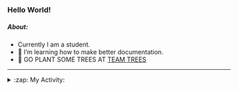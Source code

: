 ### Hello World!

##### About:
- Currently I am a student.
- 🌱 I’m learning how to make better documentation.
- 🌱 GO PLANT SOME TREES AT [TEAM TREES](https://teamtrees.org/)

---
<details>
  <summary>:zap: My Activity:</summary>
  
<!--START_SECTION:waka-->
![Code Time](http://img.shields.io/badge/Code%20Time-1%2C161%20hrs%208%20mins-blue)

**I'm a Night 🦉** 

```text
🌞 Morning                1795 commits        ██░░░░░░░░░░░░░░░░░░░░░░░   09.94 % 
🌆 Daytime                6207 commits        █████████░░░░░░░░░░░░░░░░   34.36 % 
🌃 Evening                5154 commits        ███████░░░░░░░░░░░░░░░░░░   28.53 % 
🌙 Night                  4911 commits        ███████░░░░░░░░░░░░░░░░░░   27.18 % 
```
📅 **I'm Most Productive on Wednesday** 

```text
Monday                   2580 commits        ████░░░░░░░░░░░░░░░░░░░░░   14.28 % 
Tuesday                  2452 commits        ███░░░░░░░░░░░░░░░░░░░░░░   13.57 % 
Wednesday                4213 commits        ██████░░░░░░░░░░░░░░░░░░░   23.32 % 
Thursday                 2301 commits        ███░░░░░░░░░░░░░░░░░░░░░░   12.74 % 
Friday                   1868 commits        ███░░░░░░░░░░░░░░░░░░░░░░   10.34 % 
Saturday                 1585 commits        ██░░░░░░░░░░░░░░░░░░░░░░░   08.77 % 
Sunday                   3068 commits        ████░░░░░░░░░░░░░░░░░░░░░   16.98 % 
```


📊 **This Week I Spent My Time On** 

```text
🔥 Editors: 
IntelliJ                 3 hrs 20 mins       █████████████████████████   100.00 % 

🐱‍💻 Projects: 
intro                    3 hrs 19 mins       █████████████████████████   99.05 % 
Unknown Project          1 min               ░░░░░░░░░░░░░░░░░░░░░░░░░   00.64 % 
android-demo             0 secs              ░░░░░░░░░░░░░░░░░░░░░░░░░   00.30 % 
```


 Last Updated on 17/08/2023 21:09:46 UTC
<!--END_SECTION:waka-->
</details>
